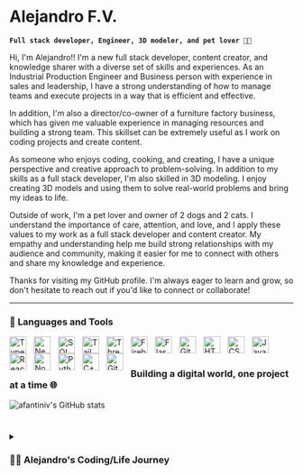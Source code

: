 # Alejandro F.V.

**`Full stack developer, Engineer, 3D modeler, and pet lover 🐶🐱`**

Hi, I'm Alejandro!! I'm a new full stack developer, content creator, and knowledge sharer with a diverse set of skills and experiences. As an Industrial Production Engineer and Business person with experience in sales and leadership, I have a strong understanding of how to manage teams and execute projects in a way that is efficient and effective.

In addition, I'm also a director/co-owner of a furniture factory business, which has given me valuable experience in managing resources and building a strong team. This skillset can be extremely useful as I work on coding projects and create content.

As someone who enjoys coding, cooking, and creating, I have a unique perspective and creative approach to problem-solving. In addition to my skills as a full stack developer, I'm also skilled in 3D modeling. I enjoy creating 3D models and using them to solve real-world problems and bring my ideas to life.

Outside of work, I'm a pet lover and owner of 2 dogs and 2 cats. I understand the importance of care, attention, and love, and I apply these values to my work as a full stack developer and content creator. My empathy and understanding help me build strong relationships with my audience and community, making it easier for me to connect with others and share my knowledge and experience.

Thanks for visiting my GitHub profile. I'm always eager to learn and grow, so don't hesitate to reach out if you'd like to connect or collaborate!

---

### 🧰 Languages and Tools

<img align="left" alt="TypeScript" width="30px" style="padding-right:10px;" src="https://cdn.jsdelivr.net/gh/devicons/devicon/icons/typescript/typescript-plain.svg" />
<img align="left" alt="Nextjs" width="30px" style="padding-right:10px;" src="https://cdn.jsdelivr.net/gh/devicons/devicon/icons/nextjs/nextjs-original.svg" />
<img align="left" alt="SQLalchemy" width="30px" style="padding-right:10px;" src="https://cdn.jsdelivr.net/gh/devicons/devicon/icons/sqlalchemy/sqlalchemy-original.svg" />
<img align="left" alt="Tailwindcss" width="30px" style="padding-right:10px;" src="https://cdn.jsdelivr.net/gh/devicons/devicon/icons/tailwindcss/tailwindcss-plain.svg" />
<img align="left" alt="Threejs" width="30px" style="padding-right:10px;" src="https://cdn.jsdelivr.net/gh/devicons/devicon/icons/threejs/threejs-original.svg" />
<img align="left" alt="Firebase" width="30px" style="padding-right:10px;" src="https://cdn.jsdelivr.net/gh/devicons/devicon/icons/firebase/firebase-plain.svg" />
<img align="left" alt="Flask" width="30px" style="padding-right:10px;" src="https://cdn.jsdelivr.net/gh/devicons/devicon/icons/flask/flask-original.svg" />
<img align="left" alt="Git" width="30px" style="padding-right:10px;" src="https://cdn.jsdelivr.net/gh/devicons/devicon/icons/git/git-original.svg" />
<img align="left" alt="HTML" width="30px" style="padding-right:10px;" src="https://cdn.jsdelivr.net/gh/devicons/devicon/icons/html5/html5-plain.svg" />
<img align="left" alt="CSS" width="30px" style="padding-right:10px;" src="https://cdn.jsdelivr.net/gh/devicons/devicon/icons/css3/css3-plain.svg" />
<img align="left" alt="JavaScript" width="30px" style="padding-right:10px;" src="https://cdn.jsdelivr.net/gh/devicons/devicon/icons/javascript/javascript-plain.svg" />
<img align="left" alt="React" width="30px" style="padding-right:10px;" src="https://cdn.jsdelivr.net/gh/devicons/devicon/icons/react/react-original.svg" />
<img align="left" alt="NodeJS" width="30px" style="padding-right:10px;" src="https://cdn.jsdelivr.net/gh/devicons/devicon/icons/nodejs/nodejs-original.svg" />
<img align="left" alt="Python" width="30px" style="padding-right:10px;" src="https://cdn.jsdelivr.net/gh/devicons/devicon/icons/python/python-plain.svg" />
<img align="left" alt="C++" width="30px" style="padding-right:10px;" src="https://cdn.jsdelivr.net/gh/devicons/devicon/icons/cplusplus/cplusplus-line.svg" />
<img align="left" alt="GitHub" width="30px" style="padding-right:10px;" src="https://cdn.jsdelivr.net/gh/devicons/devicon/icons/github/github-original.svg" />

<br />

#

### Building a digital world, one project at a time 🌐
![afantiniv's GitHub stats](https://github-readme-stats.vercel.app/api?username=afantiniv&show_icons=true&theme=gruvbox)

<!-- ![GitHub Streak](https://streak-stats.demolab.com?user=afantiniv&theme=gruvbox&border_radius=4.5) -->

#

<details>
 <summary><h3>👨‍💻 Alejandro's Coding/Life Journey</h3></summary>
   I started programming at the age of 8 motivated by my father who teach me this world, coding small scripts with BASIC to solve my math homework (coders always choose the automated path). At 13, I began to learn HTML and I discover the CMS tools... so I started building personal websites and blogs using Joomla. As I continued to learn, I discovered WordPress, which allowed me to build websites for the family business, while also selling the first computers that I had built in high school.

After high school, I briefly pursued (2 years) a degree in Mechatronic Engineering (here I learn some Python and C++) before switching to Industrial Production Engineering to be closer to the family business and continue the work that I had started at the age of 15. Since then, I've contributed to the company in various ways, including developing several versions of their website, with the most recent 2023 version focused on e-commerce using Shopify and some customizations that I have made.

In 2015, I developed a traceability label generator site using PHP and QR generators, which is still in use today. Additionally, I designed and implemented a screen system that functions like informational flight boards at airports, displayed throughout the manufacturing plant with signage display systems... btw I have network management knowledge and I manage the NAS backup servers.

Alongside my coding love, I've also developed strong 3D modeling skills using SolidWorks (for which I hold a certification), SketchUp and Blender (on the way). I use these skills to bring my ideas to life and solve real-world problems, both in my personal projects and business.

In addition, I have experience in website hosting and domain administration, which has given me a well-rounded understanding of web development and helped me provide a more complete range of services to my clients.

Today, as a content creator and knowledge sharer, I enjoy sharing my coding/life journey with others and helping aspiring developers get started. I believe that anyone can learn to code, and that with determination and hard work, anyone can succeed in the tech industry.

Thank you for joining me on my coding journey, and I look forward to continuing to learn and grow with you!

[website]: working on the new site... (coming soon)
